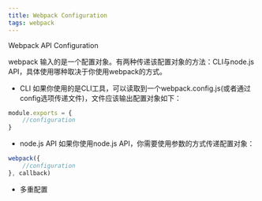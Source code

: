 ```yaml
---
title: Webpack Configuration
tags: webpack
---
```


Webpack API Configuration

<!--more-->

webpack 输入的是一个配置对象。有两种传递该配置对象的方法：CLI与node.js API，具体使用哪种取决于你使用webpack的方式。

- CLI
如果你使用的是CLI工具，可以读取到一个webpack.config.js(或者通过config选项传递文件)，文件应该输出配置对象如下：
```js
module.exports = {
    //configuration
}
```

- node.js API
如果你使用node.js API，你需要使用参数的方式传递配置对象：
```js
webpack({
    //configuration
}, callback)
```

- 多重配置
